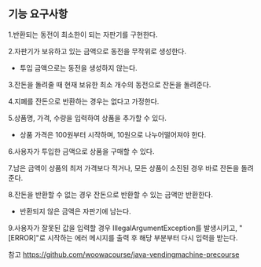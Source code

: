 ## 기능 요구사항

1.반환되는 동전이 최소한이 되는 자판기를 구현한다.

2.자판기가 보유하고 있는 금액으로 동전을 무작위로 생성한다.
- 투입 금액으로는 동전을 생성하지 않는다.

3.잔돈을 돌려줄 때 현재 보유한 최소 개수의 동전으로 잔돈을 돌려준다.

4.지폐를 잔돈으로 반환하는 경우는 없다고 가정한다.

5.상품명, 가격, 수량을 입력하여 상품을 추가할 수 있다.
- 상품 가격은 100원부터 시작하며, 10원으로 나누어떨어져야 한다.

6.사용자가 투입한 금액으로 상품을 구매할 수 있다.

7.남은 금액이 상품의 최저 가격보다 적거나, 모든 상품이 소진된 경우 바로 잔돈을 돌려준다.

8.잔돈을 반환할 수 없는 경우 잔돈으로 반환할 수 있는 금액만 반환한다.
- 반환되지 않은 금액은 자판기에 남는다.

9.사용자가 잘못된 값을 입력할 경우 IllegalArgumentException를 발생시키고, "[ERROR]"로 시작하는 에러 메시지를 출력 후 해당 부분부터 다시 입력을 받는다.

참고
https://github.com/woowacourse/java-vendingmachine-precourse
